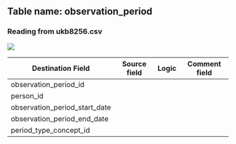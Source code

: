 ## Table name: observation_period

### Reading from ukb8256.csv

![](_files/image2.png)

| Destination Field | Source field | Logic | Comment field |
| --- | --- | --- | --- |
| observation_period_id |  |  |  |
| person_id |  |  |  |
| observation_period_start_date |  |  |  |
| observation_period_end_date |  |  |  |
| period_type_concept_id |  |  |  |

